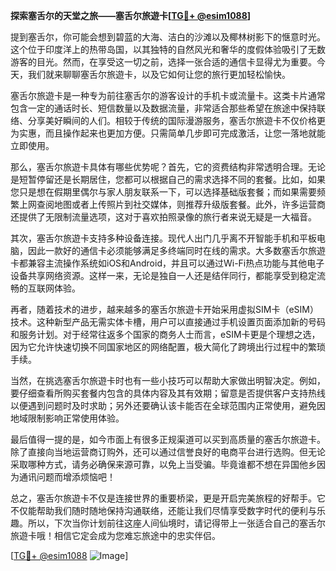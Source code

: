**探索塞舌尔的天堂之旅——塞舌尔旅遊卡[[TG💪+ @esim1088](https://t.me/s/esim1088)]**

提到塞舌尔，你可能会想到碧蓝的大海、洁白的沙滩以及椰林树影下的惬意时光。这个位于印度洋上的热带岛国，以其独特的自然风光和奢华的度假体验吸引了无数游客的目光。然而，在享受这一切之前，选择一张合适的通信卡显得尤为重要。今天，我们就来聊聊塞舌尔旅遊卡，以及它如何让您的旅行更加轻松愉快。

塞舌尔旅遊卡是一种专为前往塞舌尔的游客设计的手机卡或流量卡。这类卡片通常包含一定的通话时长、短信数量以及数据流量，非常适合那些希望在旅途中保持联络、分享美好瞬间的人们。相较于传统的国际漫游服务，塞舌尔旅遊卡不仅价格更为实惠，而且操作起来也更加方便。只需简单几步即可完成激活，让您一落地就能立即使用。

那么，塞舌尔旅遊卡具体有哪些优势呢？首先，它的资费结构非常透明合理。无论是短暂停留还是长期居住，您都可以根据自己的需求选择不同的套餐。比如，如果您只是想在假期里偶尔与家人朋友联系一下，可以选择基础版套餐；而如果需要频繁上网查阅地图或者上传照片到社交媒体，则推荐升级版套餐。此外，许多运营商还提供了无限制流量选项，这对于喜欢拍照录像的旅行者来说无疑是一大福音。

其次，塞舌尔旅遊卡支持多种设备连接。现代人出门几乎离不开智能手机和平板电脑，因此一款好的通信卡必须能够满足多终端同时在线的需求。大多数塞舌尔旅遊卡都兼容主流操作系统如iOS和Android，并且可以通过Wi-Fi热点功能与其他电子设备共享网络资源。这样一来，无论是独自一人还是结伴同行，都能享受到稳定流畅的互联网体验。

再者，随着技术的进步，越来越多的塞舌尔旅遊卡开始采用虚拟SIM卡（eSIM）技术。这种新型产品无需实体卡槽，用户可以直接通过手机设置页面添加新的号码和服务计划。对于经常往返多个国家的商务人士而言，eSIM卡更是个理想之选，因为它允许快速切换不同国家地区的网络配置，极大简化了跨境出行过程中的繁琐手续。

当然，在挑选塞舌尔旅遊卡时也有一些小技巧可以帮助大家做出明智决定。例如，要仔细查看所购买套餐内包含的具体内容及其有效期；留意是否提供客户支持热线以便遇到问题时及时求助；另外还要确认该卡能否在全球范围内正常使用，避免因地域限制影响正常使用体验。

最后值得一提的是，如今市面上有很多正规渠道可以买到高质量的塞舌尔旅遊卡。除了直接向当地运营商订购外，还可以通过信誉良好的电商平台进行选购。但无论采取哪种方式，请务必确保来源可靠，以免上当受骗。毕竟谁都不想在异国他乡因为通讯问题而增添烦恼吧！

总之，塞舌尔旅遊卡不仅是连接世界的重要桥梁，更是开启完美旅程的好帮手。它不仅能帮助我们随时随地保持沟通联络，还能让我们尽情享受数字时代的便利与乐趣。所以，下次当你计划前往这座人间仙境时，请记得带上一张适合自己的塞舌尔旅遊卡哦！相信它定会成为您难忘旅途中的忠实伴侣。

[[TG💪+ @esim1088](https://t.me/s/esim1088) ![Image](https://i.postimg.cc/4NQfJmqS/Snipaste-2025-05-13-00-14-12.png)]